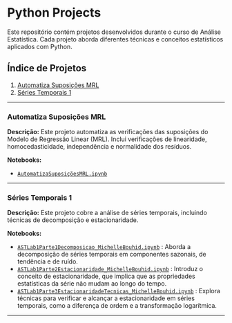 # Python Projects

Este repositório contém projetos desenvolvidos durante o curso de Análise Estatística. Cada projeto aborda diferentes técnicas e conceitos estatísticos aplicados com Python.

## Índice de Projetos

1. [Automatiza Suposições MRL](#automatiza-suposições-mrl)
2. [Séries Temporais 1](#séries-temporais-1)

---

### Automatiza Suposições MRL

**Descrição:** Este projeto automatiza as verificações das suposições do Modelo de Regressão Linear (MRL). Inclui verificações de linearidade, homocedasticidade, independência e normalidade dos resíduos.

**Notebooks:**
- [`AutomatizaSuposiçõesMRL.ipynb`](AutomatizaSuposiçõesMRL/AutomatizaSuposiçõesMRL.ipynb)
---

### Séries Temporais 1

**Descrição:** Este projeto cobre a análise de séries temporais, incluindo técnicas de decomposição e estacionaridade. 

**Notebooks:**
-  [`ASTLab1Parte1Decomposicao_MichelleBouhid.ipynb`](SeriesTemporais1/ASTLab1Parte1Decomposicao_MichelleBouhid.ipynb) : Aborda a decomposição de séries temporais em componentes sazonais, de tendência e de ruído.
- [`ASTLab1Parte2Estacionaridade_MichelleBouhid.ipynb`](SeriesTemporais1/ASTLab1Parte2Estacionaridade_MichelleBouhid.ipynb) : Introduz o conceito de estacionaridade, que implica que as propriedades estatísticas da série não mudam ao longo do tempo.
- [`ASTLab1Parte3EstacionaridadeTecnicas_MichelleBouhid.ipynb`](SeriesTemporais1/ASTLab1Parte3EstacionaridadeTecnicas_MichelleBouhid.ipynb) : Explora técnicas para verificar e alcançar a estacionaridade em séries temporais, como a diferença de ordem e a transformação logarítmica.
---


